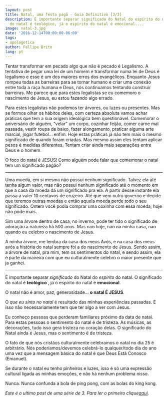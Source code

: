 ```yaml
---
layout: post
title: Natal, uma festa pagã - Guia Definitivo [3/3]
description: É importante separar significado do Natal do espírito do natal. O significado
  do natal é teológico, já o espírito do natal é emocional....
image: natal-3.jpg
date: '2016-12-14T00:00:00-06:00'
tags:
- apologetica
author: Fellipe Brito
lang: pt
---
```


Tentar transformar em pecado algo que não é pecado é Legalismo. A tentativa de
pegar uma lei de um homem e transformar numa lei de Deus é legalismo e esse é
um dos maiores erros dos evangélicos. Enquanto Jesus rompeu todas as barreiras
para se tornar humano e criar uma conexão entre toda a raça humana e Deus, nós
continuamos tentando construir barreiras. Me parece que para estes legalistas
se eu comemoro o nascimento de Jesus, eu estou fazendo algo errado.

Para estes legalistas não podemos ter árvores, ou luzes ou presentes. Mas se
formos olhar os hábitos deles, com certeza absoluta vamos achar práticas que
tem a sua origem ideológica bem questionável. Comemorar o aniversário de
alguém, “velar” um corpo, cozinhar feijão, comer carne mal passada, vestir
roupa de baixo, fazer alongamento, praticar alguma arte marcial, jogar
futebol… enfim. Hoje estas práticas já não tem mais o mesmo significado de
quando foram criadas. Mas mesmo assim eles tentam aplicar pesos é medidas
diferentes. Tentam criar ainda mais separações entre Deus e o homem.

O foco do natal é JESUS! Como alguém pode falar que comemorar o natal tem um
significado pagão?

* * *

Uma moeda, em si mesma não possui nenhum significado. Talvez ela até tenha
algum valor, mas não possui nenhum significado até o momento em que a casa da
moeda dá um significado pra ela. A partir desse instante ela passa a valer 10
centavos de cruzeiro. Até que vem outro governo e decide que teremos outras
moedas e então aquela moeda perde todo o seu significado. Ontem você podia
comprar uma coxinha com essa moeda, hoje não pode mais.

Sim uma árvore dentro de casa, no inverno, pode ter tido o significado de
adoração a natureza há 500 anos. Mas nao hoje, nao na minha casa, nao quando
eu celebro o nascimento de Jesus.

A minha árvore, me lembra da casa dos meus Avós, e na casa dos meus avós a
história do natal sempre foi a do nascimento de Jesus. Sendo assim, a árvore
de natal, pra mim, tem os sentimentos do natal, e sendo assim, ela é parte da
maneira com que eu culturalmente celebro o maior presente que ja ganhei.

* * *

É importante separar _significado_ do Natal do _espírito_ do natal. O
significado do natal é **teológico** , já o espírito do natal é **emocional**.

O natal não é amor, paz, generosidade… **o natal É JESUS**.

O _que eu sinto no natal_ é resultado das minhas experiências passadas. E isso
não necessariamente tem que ter algo a ver com Jesus.

Eu conheço pessoas que perderam familiares próximo da data de natal. Para
estas pessoas o sentimento do natal é de tristeza. As músicas, as decorações,
tudo isso gera tristeza no coração delas. O significado do Natal ainda é
Jesus, mas o sentimento é de tristeza.

O fato de que nós cristãos culturalmente celebramos o natal no dia 25 é
arbitrário. Nós poderíamos/devemos celebrá-lo qualquer/todo dia do ano uma vez
que a mensagem básica do natal é que Deus Está Conosco (Emanuel).

Se durante o natal eu tenho pinheiros e luzes, isso é só uma expressão
cultural ligada as minhas emoções, e não há nenhum problema nisso.

Nunca. Nunca confunda a bola de ping pong, com as bolas do king kong.

_Este é o ultimo post de uma série de 3. Para ler o primeiro
clique[aqui](/pt/natal-pagao-guia-definitivo-01/)._

